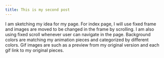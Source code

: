 ```yaml
---
title: This is my second post
---
```


I am sketching my idea for my page. For index page, I will use fixed frame and images are moved to be changed in the frame by scrolling. I am also using fixed scroll whenever user can navigate in the page. Background colors are matching my animation pieces and categorized by different colors. Gif images are such as a preview from my original version and each gif link to my original pieces. 
